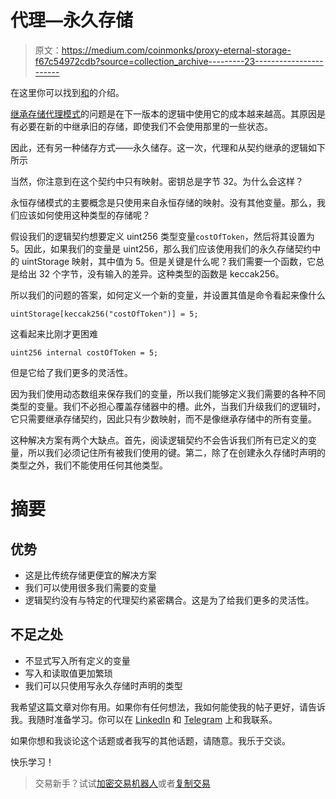# 代理—永久存储

> 原文：<https://medium.com/coinmonks/proxy-eternal-storage-f67c54972cdb?source=collection_archive---------23----------------------->

在这里你可以找到[和](/coinmonks/variable-immutability-proxy-112b861a9cb4)的介绍。

[继承存储代理模式](/coinmonks/proxy-inherited-storage-7887f63944e6)的问题是在下一版本的逻辑中使用它的成本越来越高。其原因是有必要在新的中继承旧的存储，即使我们不会使用那里的一些状态。

因此，还有另一种储存方式——永久储存。这一次，代理和从契约继承的逻辑如下所示

当然，你注意到在这个契约中只有映射。密钥总是字节 32。为什么会这样？

永恒存储模式的主要概念是只使用来自永恒存储的映射。没有其他变量。那么，我们应该如何使用这种类型的存储呢？

假设我们的逻辑契约想要定义 uint256 类型变量`costOfToken`，然后将其设置为 5。因此，如果我们的变量是 uint256，那么我们应该使用我们的永久存储契约中的 uintStorage 映射，其中值为 5。但是关键是什么呢？我们需要一个函数，它总是给出 32 个字节，没有输入的差异。这种类型的函数是 keccak256。

所以我们的问题的答案，如何定义一个新的变量，并设置其值是命令看起来像什么

```
uintStorage[keccak256("costOfToken")] = 5;
```

这看起来比刚才更困难

```
uint256 internal costOfToken = 5;
```

但是它给了我们更多的灵活性。

因为我们使用动态数组来保存我们的变量，所以我们能够定义我们需要的各种不同类型的变量。我们不必担心覆盖存储器中的槽。此外，当我们升级我们的逻辑时，它只需要继承存储契约，因此只有少数映射，而不是像继承存储中的所有变量。

这种解决方案有两个大缺点。首先，阅读逻辑契约不会告诉我们所有已定义的变量，所以我们必须记住所有被我们使用的键。第二，除了在创建永久存储时声明的类型之外，我们不能使用任何其他类型。

# 摘要

## 优势

*   这是比传统存储更便宜的解决方案
*   我们可以使用很多我们需要的变量
*   逻辑契约没有与特定的代理契约紧密耦合。这是为了给我们更多的灵活性。

## 不足之处

*   不显式写入所有定义的变量
*   写入和读取值更加繁琐
*   我们可以只使用写永久存储时声明的类型

我希望这篇文章对你有用。如果你有任何想法，我如何能使我的帖子更好，请告诉我。我随时准备学习。你可以在 [LinkedIn](https://pl.linkedin.com/in/szymon-skrzy%C5%84ski-881462214) 和 [Telegram](https://t.me/eszymi) 上和我联系。

如果你想和我谈论这个话题或者我写的其他话题，请随意。我乐于交谈。

快乐学习！

> 交易新手？试试[加密交易机器人](/coinmonks/crypto-trading-bot-c2ffce8acb2a)或者[复制交易](/coinmonks/top-10-crypto-copy-trading-platforms-for-beginners-d0c37c7d698c)
